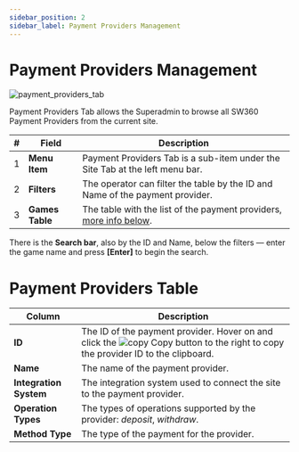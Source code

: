 ```yaml
---
sidebar_position: 2
sidebar_label: Payment Providers Management
---
```


# Payment Providers Management

![payment_providers_tab](https://i.imgur.com/azKT2jE.png)

Payment Providers Tab allows the Superadmin to browse all SW360 Payment Providers from the current site.

| # | Field | Description |
|-|-|-|
| 1 | **Menu Item** | Payment Providers Tab is a sub-item under the Site Tab at the left menu bar. |
| 2 | **Filters** | The operator can filter the table by the ID and Name of the payment provider. |
| 3 | **Games Table** | The table with the list of the payment providers, [more info below](#payment-providers-table). |

There is the **Search bar**, also by the ID and Name, below the filters &mdash; enter the game name and press **[Enter]** to begin the search.

# Payment Providers Table

| Column | Description |
|-|-|
| **ID** | The ID of the payment provider. Hover on and click the ![copy](https://i.imgur.com/pdcUhnE.png) Copy button to the right to copy the provider ID to the clipboard. |
| **Name** | The name of the payment provider. |
| **Integration System** | The integration system used to connect the site to the payment provider. |
| **Operation Types** | The types of operations supported by the provider: *deposit*, *withdraw*. |
| **Method Type** | The type of the payment for the provider. |

